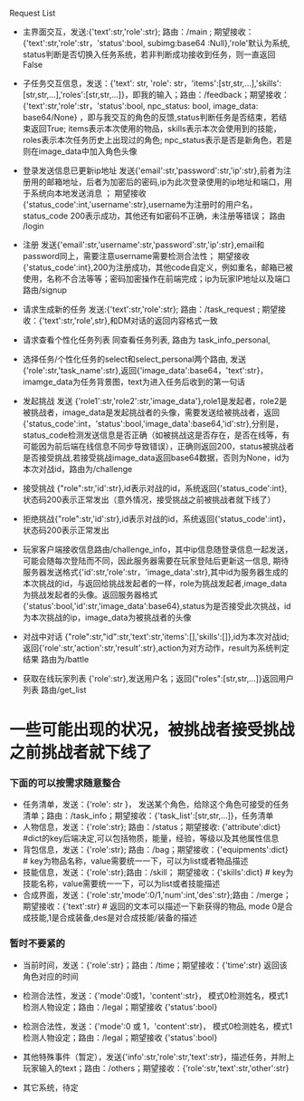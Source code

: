 Request List

- 主界面交互，发送:{'text':str,'role':str}; 路由：/main ; 期望接收：{'text':str,'role':str，'status':bool, subimg:base64 :Null},'role'默认为系统, status判断是否切换入任务系统，若非判断成功接收到任务，则一直返回False
- 子任务交互信息，发送：{'text': str, 'role': str，'items':[str,str,...],'skills':[str,str,...],'roles':[str,str,...]}，即我的输入；路由：/feedback；期望接收：{'text':str,'role':str，'status':bool, npc_status: bool, image_data: base64/None} ，即与我交互的角色的反馈,status判断任务是否结束，若结束返回True; items表示本次使用的物品，skills表示本次会使用到的技能，roles表示本次任务历史上出现过的角色; npc_status表示是否是新角色，若是则在image_data中加入角色头像

- 登录发送信息已更新ip地址 发送{'email':str,'password':str,'ip':str},前者为注册用的邮箱地址，后者为加密后的密码,ip为此次登录使用的ip地址和端口，用于系统向本地发送消息 ； 期望接收{'status_code':int,'username':str},username为注册时的用户名，status_code 200表示成功，其他还有如密码不正确，未注册等错误； 路由 /login

- 注册 发送{'email':str,'username':str,'password':str,'ip':str},email和password同上，需要注意username需要检测合法性； 期望接收 {'status_code':int},200为注册成功，其他code自定义，例如重名，邮箱已被使用，名称不合法等等；密码加密操作在前端完成；ip为玩家IP地址以及端口 路由/signup

- 请求生成新的任务 发送:{'text':str,'role':str}; 路由：/task_request ; 期望接收：{'text':str,'role',str},和DM对话的返回内容格式一致
- 请求查看个性化任务列表 同查看任务列表, 路由为 task_info_personal,
- 选择任务/个性化任务的select和select_personal两个路由, 发送{'role':str,'task_name':str},返回{'image_data':base64，'text':str}，imamge_data为任务背景图，text为进入任务后收到的第一句话

- 发起挑战 发送 {'role1':str,'role2':str,'image_data'},role1是发起者，role2是被挑战者，image_data是发起挑战者的头像，需要发送给被挑战者，返回{'status_code':int，'status':bool,'image_data':base64,'id':str},分别是，status_code检测发送信息是否正确（如被挑战这是否存在，是否在线等，有可能因为前后端在线信息不同步导致错误），正确则返回200，status被挑战者是否接受挑战,若接受挑战image_data返回base64数据，否则为None，id为本次对战id，路由为/challenge
- 接受挑战 {"role":str,'id':str},id表示对战的id，系统返回{'status_code':int},状态码200表示正常发出（意外情况，接受挑战之前被挑战者就下线了）
- 拒绝挑战{"role":str,'id':str},id表示对战的id，系统返回{'status_code':int}，状态码200表示正常发出
- 玩家客户端接收信息路由/challenge_info，其中ip信息随登录信息一起发送，可能会随每次登陆而不同，因此服务器需要在玩家登陆后更新这一信息, 期待服务器发送格式{'id':str,'role':str，'image_data':str},其中id为服务器生成的本次挑战的id，与返回给挑战发起者的一样，role为挑战发起者,image_data为挑战发起者的头像。返回服务器格式{'status':bool,'id':str,'image_data':base64},status为是否接受此次挑战，id为本次挑战的ip，image_data为被挑战者的头像
- 对战中对话 {"role":str,"id":str,'text':str,'items':[],'skills':[]},id为本次对战id; 返回{'role':str,'action':str,'result':str},action为对方动作，result为系统判定结果 路由为/battle
- 获取在线玩家列表 {'role':str},发送用户名；返回{"roles":[str,str,...]}返回用户列表 路由/get_list

# 一些可能出现的状况，被挑战者接受挑战之前挑战者就下线了

### 下面的可以按需求随意整合
- 任务清单，发送：{'role': str }， 发送某个角色，给除这个角色可接受的任务清单；路由：/task_info；期望接收：{'task_list':[str,str,...]}，任务清单
- 人物信息，发送：{'role':str}; 路由：/status；期望接收: {'attribute':dict} #dict的key后端决定,可以包括物质，能量，经验，等级以及其他属性信息
- 背包信息，发送：{'role':str}; 路由：/bag；期望接收：{'equipments':dict} # key为物品名称，value需要统一一下，可以为list或者物品描述
- 技能信息，发送：{'role':str};路由：/skill； 期望接收：{'skills':dict} # key为技能名称，value需要统一一下，可以为list或者技能描述
- 合成界面，发送：{'role':str,'mode':0/1,'num':int,'des':str};路由：/merge； 期望接收：{'text':str} # 返回的文本可以描述一下新获得的物品, mode 0是合成技能,1是合成装备,des是对合成技能/装备的描述
<!-- -  -->
<!-- - 接受某任务，发送：{'text':str, 'role':str}；路由：/accept；期望接收：{'status':bool,''} -->
### 暂时不要紧的
- 当前时间，发送：{'role':str}；路由：/time；期望接收：{'time':str} 返回该角色对应的时间

- 检测合法性，发送：{'mode':0或1，'content':str}， 模式0检测姓名，模式1检测人物设定；路由：/legal；期望接收 {'status':bool}
<!-- - 可以改为init接口 -->
- 检测合法性，发送：{'mode':0 或 1，'content':str}， 模式0检测姓名，模式1检测人物设定；路由：/legal；期望接收 {'status':bool}

- 其他特殊事件（暂定），发送{'info':str,'role':str,'text':str}，描述任务，并附上玩家输入的text；路由：/others；期望接收：{’role':str,'text':str,'other':str}
- 其它系统，待定